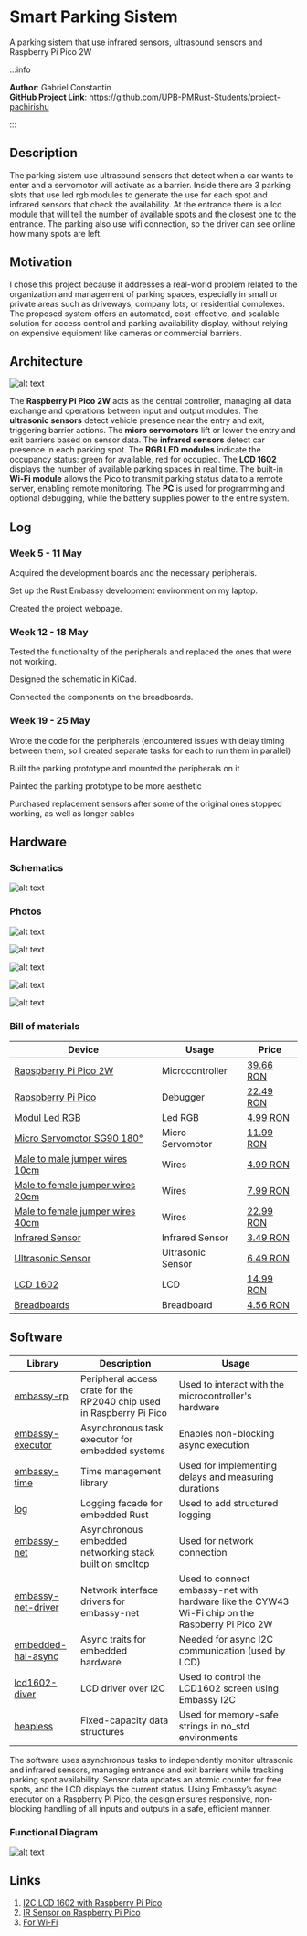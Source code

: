 # Smart Parking Sistem
A parking sistem that use infrared sensors, ultrasound sensors and Raspberry Pi Pico 2W

:::info

**Author**: Gabriel Constantin \
**GitHub Project Link**: https://github.com/UPB-PMRust-Students/proiect-pachirishu

:::

## Description

The parking sistem use ultrasound sensors that detect when a car wants to enter and a servomotor will activate as a barrier. Inside there are 3 parking slots that use led rgb modules to generate the use for each spot and infrared sensors that check the availability. At the entrance there is a lcd module that will tell the number of available spots and the closest one to the entrance. The parking also use wifi connection, so the driver can see online how many spots are left.

## Motivation

I chose this project because it addresses a real-world problem related to the organization and management of parking spaces, especially in small or private areas such as driveways, company lots, or residential complexes. The proposed system offers an automated, cost-effective, and scalable solution for access control and parking availability display, without relying on expensive equipment like cameras or commercial barriers.

## Architecture

![alt text](PICO.drawio.svg)

The **Raspberry Pi Pico 2W** acts as the central controller, managing all data exchange and operations between input and output modules.
The **ultrasonic sensors** detect vehicle presence near the entry and exit, triggering barrier actions.
The **micro servomotors** lift or lower the entry and exit barriers based on sensor data.
The **infrared sensors** detect car presence in each parking spot.
The **RGB LED modules** indicate the occupancy status: green for available, red for occupied.
The **LCD 1602** displays the number of available parking spaces in real time.
The built-in **Wi-Fi module** allows the Pico to transmit parking status data to a remote server, enabling remote monitoring.
The **PC** is used for programming and optional debugging, while the battery supplies power to the entire system.

## Log

### Week 5 - 11 May

Acquired the development boards and the necessary peripherals.

Set up the Rust Embassy development environment on my laptop.

Created the project webpage.

### Week 12 - 18 May

Tested the functionality of the peripherals and replaced the ones that were not working.

Designed the schematic in KiCad.

Connected the components on the breadboards.

### Week 19 - 25 May

Wrote the code for the peripherals (encountered issues with delay timing between them, so I created separate tasks for each to run them in parallel)

Built the parking prototype and mounted the peripherals on it

Painted the parking prototype to be more aesthetic

Purchased replacement sensors after some of the original ones stopped working, as well as longer cables

## Hardware

### Schematics

![alt text](Schematic.svg)

### Photos

![alt text](ProjectPhoto.webp)

![alt text](Pi_Pico_Cables.webp)

![alt text](Front_face_parking.webp)

![alt text](Side_face_parking.webp)

![alt text](LCD_no_space_free.webp)

### Bill of materials

| Device | Usage | Price |
|--------|--------|-------|
| [Rapspberry Pi Pico 2W](https://www.raspberrypi.com/documentation/microcontrollers/pico-series.html#pico-2-family) | Microcontroller | [39.66 RON](https://www.optimusdigital.ro/ro/placi-raspberry-pi/13327-raspberry-pi-pico-2-w.html?search_query=raspberry+pi+pico+2w&results=26) |
| [Rapspberry Pi Pico](https://www.raspberrypi.com/documentation/microcontrollers/pico-series.html#pico-1-family) | Debugger | [22.49 RON](https://www.optimusdigital.ro/en/raspberry-pi-boards/12024-raspberry-pi-pico-728886755172.html?srsltid=AfmBOopzfbrSkCAOiZWVeX2qe2_Jwcdpe1hIj6UWpEmNRnZYO2zb_Jat) |
|[Modul Led RGB](https://arduinomodules.info/ky-009-rgb-full-color-led-smd-module/)| Led RGB | [4.99 RON](https://www.optimusdigital.ro/ro/optoelectronice-led-uri/737-modul-cu-led-rgb.html?search_query=modul+cu+led&results=338)|
|[Micro Servomotor SG90 180°](http://www.ee.ic.ac.uk/pcheung/teaching/DE1_EE/stores/sg90_datasheet.pdf)| Micro Servomotor | [11.99 RON](https://www.optimusdigital.ro/ro/motoare-servomotoare/2261-micro-servo-motor-sg90-180.html)|
| [Male to male jumper wires 10cm](https://media.digikey.com/pdf/Data%20Sheets/Digi-Key%20PDFs/Jumper_Wire_Kits.pdf) | Wires | [4.99 RON](https://www.optimusdigital.ro/ro/fire-fire-mufate/884-set-fire-tata-tata-40p-10-cm.html?search_query=fire&results=429) |
| [Male to female jumper wires 20cm](https://media.digikey.com/pdf/Data%20Sheets/Digi-Key%20PDFs/Jumper_Wire_Kits.pdf) | Wires | [7.99 RON](https://www.optimusdigital.ro/ro/fire-fire-mufate/92-fire-colorate-mama-tata-40p.html) |
| [Male to female jumper wires 40cm](https://media.digikey.com/pdf/Data%20Sheets/Digi-Key%20PDFs/Jumper_Wire_Kits.pdf) | Wires | [22.99 RON](https://www.optimusdigital.ro/ro/fire-fire-mufate/12466-fire-colorate-mama-tata-40p-40-cm.html?search_query=mama+tata&results=89) |
| [Infrared Sensor ](https://studylib.net/doc/25541782/arduino-ir-infrared-obstacle-avoidance-sensor-module) | Infrared Sensor | [3.49 RON](https://www.optimusdigital.ro/ro/senzori-senzori-optici/4514-senzor-infrarosu-de-obstacole.html) |
| [Ultrasonic Sensor ](https://cdn.sparkfun.com/datasheets/Sensors/Proximity/HCSR04.pdf) | Ultrasonic Sensor | [6.49 RON](https://www.optimusdigital.ro/ro/senzori-senzori-ultrasonici/12897-senzor-ultrasonic-hc-sr04-.html?search_query=senzor+ultrasunet&results=7) |
| [LCD 1602 ](https://handsontec.com/dataspecs/module/I2C_1602_LCD.pdf) | LCD | [14.99 RON](https://www.optimusdigital.ro/ro/optoelectronice-lcd-uri/62-lcd-1602-cu-interfata-i2c-si-backlight-galben-verde.html?search_query=ecran+16+2&results=192) |
| [Breadboards ](https://components101.com/sites/default/files/component_datasheet/Breadboard%20Datasheet.pdf) | Breadboard | [4.56 RON](https://www.optimusdigital.ro/ro/prototipare-breadboard-uri/44-breadboard-400-points.html?search_query=breadboard&results=127) |

## Software

| Library | Description | Usage |
|---------|-------------|-------|
| [embassy-rp](https://docs.embassy.dev/embassy-rp/git/rp2040/index.html)| Peripheral access crate for the RP2040 chip used in Raspberry Pi Pico | Used to interact with the microcontroller's hardware|
| [embassy-executor](https://docs.embassy.dev/embassy-executor/git/std/index.html)| Asynchronous task executor for embedded systems| Enables non-blocking async execution|
| [embassy-time](https://embassy.dev/book/dev/time_keeping.html)| Time management library| Used for implementing delays and measuring durations|
| [log](https://docs.embassy.dev/embassy-usb-logger/git/default/index.html)| Logging facade for embedded Rust| Used to add structured logging|
| [embassy-net](https://docs.embassy.dev/embassy-net/git/default/index.html)| Asynchronous embedded networking stack built on smoltcp| Used for network connection|
| [embassy-net-driver](https://docs.embassy.dev/embassy-net-driver/git/default/index.html)| Network interface drivers for embassy-net| Used to connect embassy-net with hardware like the CYW43 Wi-Fi chip on the Raspberry Pi Pico 2W|
| [embedded-hal-async](https://docs.rs/embedded-hal-async/1.0.0/embedded_hal_async/)| 	Async traits for embedded hardware| Needed for async I2C communication (used by LCD)|
| [lcd1602-diver](https://docs.rs/lcd1602-diver/latest/lcd1602_diver/)| LCD driver over I2C| Used to control the LCD1602 screen using Embassy I2C|
| [heapless](https://docs.rs/heapless/0.8.0/heapless/)| Fixed-capacity data structures| Used for memory-safe strings in no_std environments|

The software uses asynchronous tasks to independently monitor ultrasonic and infrared sensors, managing entrance and exit barriers while tracking parking spot availability. Sensor data updates an atomic counter for free spots, and the LCD displays the current status. Using Embassy’s async executor on a Raspberry Pi Pico, the design ensures responsive, non-blocking handling of all inputs and outputs in a safe, efficient manner.

### Functional Diagram

![alt text](Flow_Chart.drawio.svg)

## Links

1. [I2C LCD 1602 with Raspberry Pi Pico](https://www.tomshardware.com/how-to/lcd-display-raspberry-pi-pico)
2. [IR Sensor on Raspberry Pi Pico](https://www.youtube.com/watch?v=zh_g6J6T_5w&ab_channel=YoungWonks)
3. [For Wi-Fi](https://murraytodd.medium.com/rust-networking-with-the-raspberry-pi-pico-w-002384a5954b)